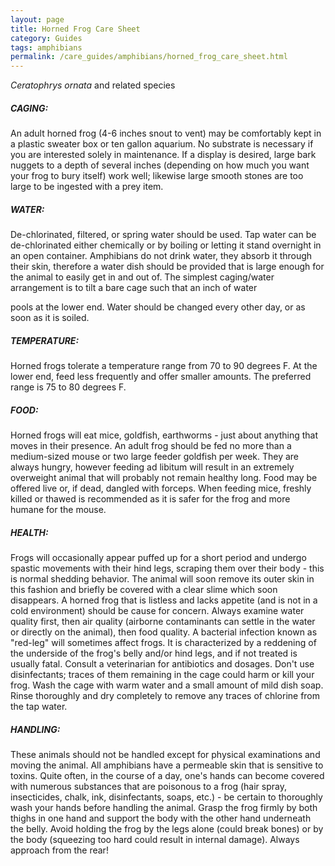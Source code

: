 ```yaml
---
layout: page
title: Horned Frog Care Sheet
category: Guides
tags: amphibians
permalink: /care_guides/amphibians/horned_frog_care_sheet.html
---
```


*Ceratophrys ornata* and related species

##### CAGING: 

An adult horned frog (4-6 inches snout to vent) may be comfortably kept in a plastic sweater box or ten gallon aquarium. No substrate is necessary if you are interested solely in maintenance. If a display is desired, large bark nuggets to a depth of several inches (depending on how much you want your frog to bury itself) work well; likewise large smooth stones are too large to be ingested with a prey item.

##### WATER: 

De-chlorinated, filtered, or spring water should be used. Tap water can be de-chlorinated either chemically or by boiling or letting it stand overnight in an open container. Amphibians do not drink water, they absorb it through their skin, therefore a water dish should be provided that is large enough for the animal to easily get in and out of. The simplest caging/water arrangement is to tilt a bare cage such that an inch of water

pools at the lower end. Water should be changed every other day, or as soon as it is soiled.

##### TEMPERATURE: 

Horned frogs tolerate a temperature range from 70 to 90 degrees F. At the lower end, feed less frequently and offer smaller amounts. The preferred range is 75 to 80 degrees F.

##### FOOD: 

Horned frogs will eat mice, goldfish, earthworms - just about anything that moves in their presence. An adult frog should be fed no more than a medium-sized mouse or two large feeder goldfish per week. They are always hungry, however feeding ad libitum will result in an extremely overweight animal that will probably not remain healthy long. Food may be offered live or, if dead, dangled with forceps. When feeding mice, freshly killed or thawed is recommended as it is safer for the frog and more humane for the mouse.

##### HEALTH: 

Frogs will occasionally appear puffed up for a short period and undergo spastic movements with their hind legs, scraping them over their body - this is normal shedding behavior. The animal will soon remove its outer skin in this fashion and briefly be covered with a clear slime which soon disappears. A horned frog that is listless and lacks appetite (and is not in a cold environment) should be cause for concern. Always examine water quality first, then air quality (airborne contaminants can settle in the water or directly on the animal), then food quality. A bacterial infection known as "red-leg" will sometimes affect frogs. It is characterized by a reddening of the underside of the frog's belly and/or hind legs, and if not treated is usually fatal. Consult a veterinarian for antibiotics and dosages. Don't use disinfectants; traces of them remaining in the cage could harm or kill your frog. Wash the cage with warm water and a small amount of mild dish soap. Rinse thoroughly and dry completely to remove any traces of chlorine from the tap water.

##### HANDLING: 

These animals should not be handled except for physical examinations and moving the animal. All amphibians have a permeable skin that is sensitive to toxins. Quite often, in the course of a day, one's hands can become covered with numerous substances that are poisonous to a frog (hair spray, insecticides, chalk, ink, disinfectants, soaps, etc.) - be certain to thoroughly wash your hands before handling the animal. Grasp the frog firmly by both thighs in one hand and support the body with the other hand underneath the belly. Avoid holding the frog by the legs alone (could break bones) or by the body (squeezing too hard could result in internal damage). Always approach from the rear!